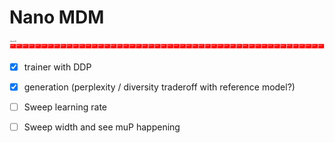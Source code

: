 # Nano MDM


<div align="center">
  <img src="contents/decoding_process.gif" alt="Decoding Process Visualization">
</div>


- [x] trainer with DDP
- [x] generation (perplexity / diversity traderoff with reference model?)

- [ ] Sweep learning rate
- [ ] Sweep width and see muP happening
